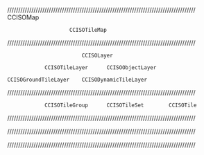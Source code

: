 //////////////////////////////////////////////////////////////////////////////////////
						  CCISOMap                                                      
						                                                              
						CCISOTileMap                                                  
		                                                                              
                                                                                      
//////////////////////////////////////////////////////////////////////////////////////
                                                                                      
							CCISOLayer												  		
									                                                  
				CCISOTileLayer		CCISOObjectLayer                                  
			                                                                          
	CCISOGroundTileLayer	CCISODynamicTileLayer                                     
				                                                                      
//////////////////////////////////////////////////////////////////////////////////////						
				                                                                      
				CCISOTileGroup		CCISOTileSet		CCISOTile
				
//////////////////////////////////////////////////////////////////////////////////////

//////////////////////////////////////////////////////////////////////////////////////

//////////////////////////////////////////////////////////////////////////////////////	